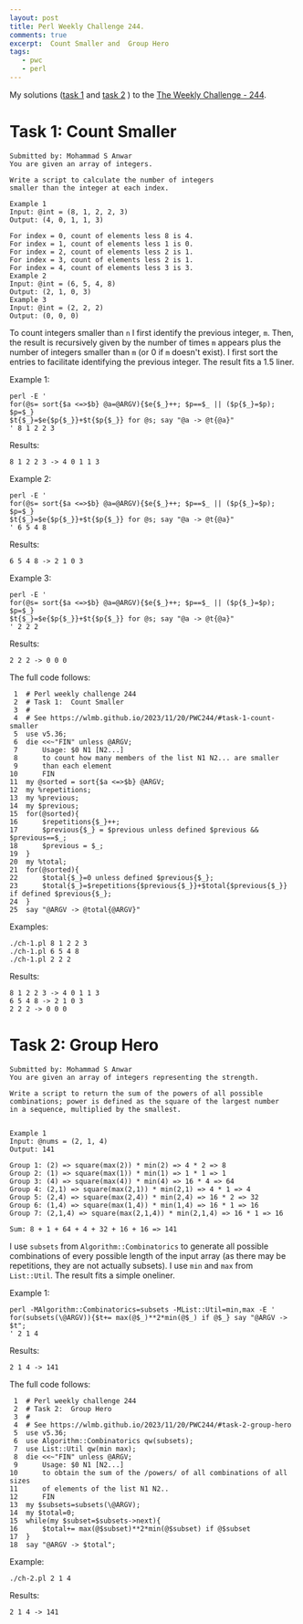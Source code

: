 ```yaml
---
layout: post
title: Perl Weekly Challenge 244.
comments: true
excerpt:  Count Smaller and  Group Hero
tags:
   - pwc
   - perl
---
```


My solutions
([task 1](https://github.com/wlmb/perlweeklychallenge-club/blob/master/challenge-244/wlmb/perl/ch-1.pl)
and
[task 2](https://github.com/wlmb/perlweeklychallenge-club/blob/master/challenge-244/wlmb/perl/ch-2.pl)
)
to the  [The Weekly Challenge - 244](https://theweeklychallenge.org/blog/perl-weekly-challenge-244).


# Task 1: Count Smaller

    Submitted by: Mohammad S Anwar
    You are given an array of integers.
    
    Write a script to calculate the number of integers
    smaller than the integer at each index.
    
    Example 1
    Input: @int = (8, 1, 2, 2, 3)
    Output: (4, 0, 1, 1, 3)
    
    For index = 0, count of elements less 8 is 4.
    For index = 1, count of elements less 1 is 0.
    For index = 2, count of elements less 2 is 1.
    For index = 3, count of elements less 2 is 1.
    For index = 4, count of elements less 3 is 3.
    Example 2
    Input: @int = (6, 5, 4, 8)
    Output: (2, 1, 0, 3)
    Example 3
    Input: @int = (2, 2, 2)
    Output: (0, 0, 0)

To count integers smaller than `n` I first identify the previous integer,
`m`. Then, the result is recursively given by the number of times `m`
appears plus the number of integers smaller than `m` (or 0 if `m`
doesn't exist). I first sort the entries to facilitate identifying the
previous integer. The result fits a 1.5 liner.

Example 1:

    perl -E '
    for(@s= sort{$a <=>$b} @a=@ARGV){$e{$_}++; $p==$_ || ($p{$_}=$p); $p=$_}
    $t{$_}=$e{$p{$_}}+$t{$p{$_}} for @s; say "@a -> @t{@a}"
    ' 8 1 2 2 3

Results:

    8 1 2 2 3 -> 4 0 1 1 3

Example 2:

    perl -E '
    for(@s= sort{$a <=>$b} @a=@ARGV){$e{$_}++; $p==$_ || ($p{$_}=$p); $p=$_}
    $t{$_}=$e{$p{$_}}+$t{$p{$_}} for @s; say "@a -> @t{@a}"
    ' 6 5 4 8

Results:

    6 5 4 8 -> 2 1 0 3

Example 3:

    perl -E '
    for(@s= sort{$a <=>$b} @a=@ARGV){$e{$_}++; $p==$_ || ($p{$_}=$p); $p=$_}
    $t{$_}=$e{$p{$_}}+$t{$p{$_}} for @s; say "@a -> @t{@a}"
    ' 2 2 2

Results:

    2 2 2 -> 0 0 0

The full code follows:

     1  # Perl weekly challenge 244
     2  # Task 1:  Count Smaller
     3  #
     4  # See https://wlmb.github.io/2023/11/20/PWC244/#task-1-count-smaller
     5  use v5.36;
     6  die <<~"FIN" unless @ARGV;
     7      Usage: $0 N1 [N2...]
     8      to count how many members of the list N1 N2... are smaller
     9      than each element
    10      FIN
    11  my @sorted = sort{$a <=>$b} @ARGV;
    12  my %repetitions;
    13  my %previous;
    14  my $previous;
    15  for(@sorted){
    16      $repetitions{$_}++;
    17      $previous{$_} = $previous unless defined $previous && $previous==$_;
    18      $previous = $_;
    19  }
    20  my %total;
    21  for(@sorted){
    22      $total{$_}=0 unless defined $previous{$_};
    23      $total{$_}=$repetitions{$previous{$_}}+$total{$previous{$_}} if defined $previous{$_};
    24  }
    25  say "@ARGV -> @total{@ARGV}"

Examples:

    ./ch-1.pl 8 1 2 2 3
    ./ch-1.pl 6 5 4 8
    ./ch-1.pl 2 2 2

Results:

    8 1 2 2 3 -> 4 0 1 1 3
    6 5 4 8 -> 2 1 0 3
    2 2 2 -> 0 0 0


# Task 2: Group Hero

    Submitted by: Mohammad S Anwar
    You are given an array of integers representing the strength.
    
    Write a script to return the sum of the powers of all possible
    combinations; power is defined as the square of the largest number
    in a sequence, multiplied by the smallest.
    
    
    Example 1
    Input: @nums = (2, 1, 4)
    Output: 141
    
    Group 1: (2) => square(max(2)) * min(2) => 4 * 2 => 8
    Group 2: (1) => square(max(1)) * min(1) => 1 * 1 => 1
    Group 3: (4) => square(max(4)) * min(4) => 16 * 4 => 64
    Group 4: (2,1) => square(max(2,1)) * min(2,1) => 4 * 1 => 4
    Group 5: (2,4) => square(max(2,4)) * min(2,4) => 16 * 2 => 32
    Group 6: (1,4) => square(max(1,4)) * min(1,4) => 16 * 1 => 16
    Group 7: (2,1,4) => square(max(2,1,4)) * min(2,1,4) => 16 * 1 => 16
    
    Sum: 8 + 1 + 64 + 4 + 32 + 16 + 16 => 141

I use `subsets` from `Algorithm::Combinatorics` to generate all
possible combinations of every possible length of the input array (as
there may be repetitions, they are not actually subsets). I use `min`
and `max` from `List::Util`. The result fits a simple oneliner.

Example 1:

    perl -MAlgorithm::Combinatorics=subsets -MList::Util=min,max -E '
    for(subsets(\@ARGV)){$t+= max(@$_)**2*min(@$_) if @$_} say "@ARGV -> $t";
    ' 2 1 4

Results:

    2 1 4 -> 141

The full code follows:

     1  # Perl weekly challenge 244
     2  # Task 2:  Group Hero
     3  #
     4  # See https://wlmb.github.io/2023/11/20/PWC244/#task-2-group-hero
     5  use v5.36;
     6  use Algorithm::Combinatorics qw(subsets);
     7  use List::Util qw(min max);
     8  die <<~"FIN" unless @ARGV;
     9      Usage: $0 N1 [N2...]
    10      to obtain the sum of the /powers/ of all combinations of all sizes
    11      of elements of the list N1 N2..
    12      FIN
    13  my $subsets=subsets(\@ARGV);
    14  my $total=0;
    15  while(my $subset=$subsets->next){
    16      $total+= max(@$subset)**2*min(@$subset) if @$subset
    17  }
    18  say "@ARGV -> $total";

Example:

    ./ch-2.pl 2 1 4

Results:

    2 1 4 -> 141

